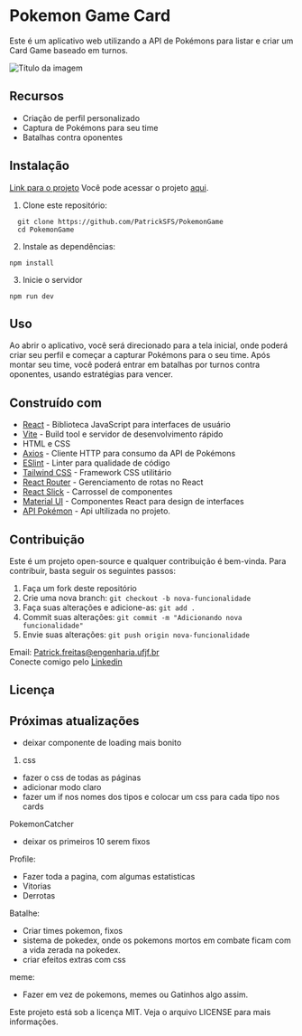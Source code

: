 # Pokemon Game Card

Este é um aplicativo web utilizando a API de Pokémons para listar e criar um Card Game baseado em turnos.

![Título da imagem]()

## Recursos

- Criação de perfil personalizado
- Captura de Pokémons para seu time
- Batalhas contra oponentes

## Instalação

[Link para o projeto](https://pokemon-game-eu58.vercel.app)
Você pode acessar o projeto [aqui]().

1. Clone este repositório:
```
  git clone https://github.com/PatrickSFS/PokemonGame
  cd PokemonGame
```
2. Instale as dependências: 

```
npm install
```

3. Inicie o servidor
```
npm run dev
```

## Uso

Ao abrir o aplicativo, você será direcionado para a tela inicial, onde poderá criar seu perfil e começar a capturar Pokémons para o seu time. Após montar seu time, você poderá entrar em batalhas por turnos contra oponentes, usando estratégias para vencer.

## Construído com

- [React](https://reactjs.org/) - Biblioteca JavaScript para interfaces de usuário
- [Vite](https://vitejs.dev/) - Build tool e servidor de desenvolvimento rápido
- HTML e CSS
- [Axios](https://axios-http.com/) - Cliente HTTP para consumo da API de Pokémons
- [ESlint](https://eslint.org/) - Linter para qualidade de código
- [Tailwind CSS](https://tailwindcss.com/) - Framework CSS utilitário
- [React Router](https://reactrouter.com/) - Gerenciamento de rotas no React
- [React Slick](https://react-slick.neostack.com/) - Carrossel de componentes
- [Material UI](https://mui.com/) - Componentes React para design de interfaces
- [API Pokémon](https://pokeapi.co) - Api ultilizada no projeto.


## Contribuição

Este é um projeto open-source e qualquer contribuição é bem-vinda. Para contribuir, basta seguir os seguintes passos:

1. Faça um fork deste repositório
2. Crie uma nova branch: `git checkout -b nova-funcionalidade`
3. Faça suas alterações e adicione-as: `git add .`
4. Commit suas alterações: `git commit -m "Adicionando nova funcionalidade"`
5. Envie suas alterações: `git push origin nova-funcionalidade`

Email: Patrick.freitas@engenharia.ufjf.br <br>
Conecte comigo pelo [Linkedin](https://www.linkedin.com/in/patrick-freitas-5bb062194/)
## Licença

## Próximas atualizações

- deixar componente de loading mais bonito

1. css
- fazer o css de todas as páginas
- adicionar modo claro
- fazer um if nos nomes dos tipos e colocar um css para cada tipo nos cards

PokemonCatcher
- deixar os primeiros 10 serem fixos

Profile:
- Fazer toda a pagina, com algumas estatisticas
- Vitorias
- Derrotas

Batalhe:
- Criar times pokemon, fixos
- sistema de pokedex, onde os pokemons mortos em combate ficam com a vida zerada na pokedex.
- criar efeitos extras com css

meme:
 - Fazer em vez de pokemons, memes ou Gatinhos algo assim.


Este projeto está sob a licença MIT. Veja o arquivo LICENSE para mais informações.
